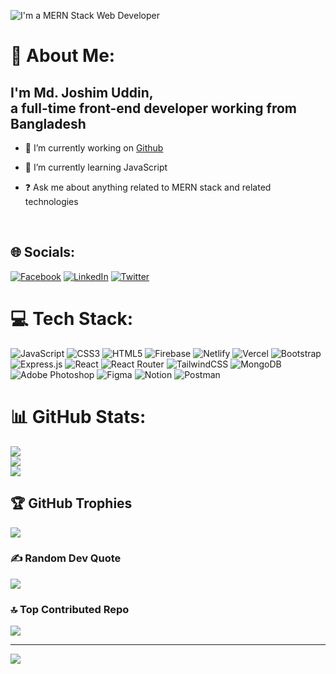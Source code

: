 ![I'm a MERN Stack Web Developer](https://scontent.fird1-1.fna.fbcdn.net/v/t39.30808-6/349165720_2121355154921757_7646933095938005696_n.png?stp=dst-png_p526x395&_nc_cat=111&ccb=1-7&_nc_sid=e3f864&_nc_ohc=M_L7-f0zMK0AX9hb3j_&_nc_ht=scontent.fird1-1.fna&oh=00_AfBoF-HYKXntjWH2M_73bdD6ty1xA8GGyxzN_vTPNZjpAQ&oe=64758BEA)
# 💫 About Me:
## <div align="left">I'm Md. Joshim Uddin, <br/> a full-time front-end developer working from Bangladesh</div>  
  

- 🔭 I’m currently working on [Github](https://github.com/joshim-uddin)  
  

- 🌱 I’m currently learning JavaScript  
  

- ❓ Ask me about anything related to MERN stack and related technologies  
  

<br/>  


## 🌐 Socials:
[![Facebook](https://img.shields.io/badge/Facebook-%231877F2.svg?logo=Facebook&logoColor=white)](https://facebook.com/joshim3334) [![LinkedIn](https://img.shields.io/badge/LinkedIn-%230077B5.svg?logo=linkedin&logoColor=white)](https://linkedin.com/in/md-joshim-uddin-kushtia) [![Twitter](https://img.shields.io/badge/Twitter-%231DA1F2.svg?logo=Twitter&logoColor=white)](https://twitter.com/Joshimu744288) 

# 💻 Tech Stack:
![JavaScript](https://img.shields.io/badge/javascript-%23323330.svg?style=for-the-badge&logo=javascript&logoColor=%23F7DF1E) ![CSS3](https://img.shields.io/badge/css3-%231572B6.svg?style=for-the-badge&logo=css3&logoColor=white) ![HTML5](https://img.shields.io/badge/html5-%23E34F26.svg?style=for-the-badge&logo=html5&logoColor=white) ![Firebase](https://img.shields.io/badge/firebase-%23039BE5.svg?style=for-the-badge&logo=firebase) ![Netlify](https://img.shields.io/badge/netlify-%23000000.svg?style=for-the-badge&logo=netlify&logoColor=#00C7B7) ![Vercel](https://img.shields.io/badge/vercel-%23000000.svg?style=for-the-badge&logo=vercel&logoColor=white) ![Bootstrap](https://img.shields.io/badge/bootstrap-%23563D7C.svg?style=for-the-badge&logo=bootstrap&logoColor=white) ![Express.js](https://img.shields.io/badge/express.js-%23404d59.svg?style=for-the-badge&logo=express&logoColor=%2361DAFB) ![React](https://img.shields.io/badge/react-%2320232a.svg?style=for-the-badge&logo=react&logoColor=%2361DAFB) ![React Router](https://img.shields.io/badge/React_Router-CA4245?style=for-the-badge&logo=react-router&logoColor=white) ![TailwindCSS](https://img.shields.io/badge/tailwindcss-%2338B2AC.svg?style=for-the-badge&logo=tailwind-css&logoColor=white) ![MongoDB](https://img.shields.io/badge/MongoDB-%234ea94b.svg?style=for-the-badge&logo=mongodb&logoColor=white) ![Adobe Photoshop](https://img.shields.io/badge/adobephotoshop-%2331A8FF.svg?style=for-the-badge&logo=adobephotoshop&logoColor=white) 	![Figma](https://img.shields.io/badge/figma-%23F24E1E.svg?style=for-the-badge&logo=figma&logoColor=white) ![Notion](https://img.shields.io/badge/Notion-%23000000.svg?style=for-the-badge&logo=notion&logoColor=white) ![Postman](https://img.shields.io/badge/Postman-FF6C37?style=for-the-badge&logo=postman&logoColor=white)
# 📊 GitHub Stats:
![](https://github-readme-stats.vercel.app/api?username=Joshim-Uddin&theme=merko&hide_border=false&include_all_commits=false&count_private=false)<br/>
![](https://github-readme-streak-stats.herokuapp.com/?user=Joshim-Uddin&theme=merko&hide_border=false)<br/>
![](https://github-readme-stats.vercel.app/api/top-langs/?username=Joshim-Uddin&theme=merko&hide_border=false&include_all_commits=false&count_private=false&layout=compact)

## 🏆 GitHub Trophies
![](https://github-profile-trophy.vercel.app/?username=Joshim-Uddin&theme=matrix&no-frame=false&no-bg=true&margin-w=4)

### ✍️ Random Dev Quote
![](https://quotes-github-readme.vercel.app/api?type=horizontal&theme=merko)

### 🔝 Top Contributed Repo
![](https://github-contributor-stats.vercel.app/api?username=Joshim-Uddin&limit=5&theme=juicyfresh&combine_all_yearly_contributions=true)

---
[![](https://visitcount.itsvg.in/api?id=Joshim-Uddin&icon=0&color=1)](https://visitcount.itsvg.in)


